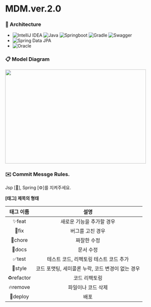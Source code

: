 # MDM.ver.2.0

### 📑 Architecture
  - ![IntelliJ IDEA](https://img.shields.io/badge/IntelliJ%20IDEA-000000.svg?style=flat-square&logo=intellij-idea&logoColor=white)
    ![Java](https://img.shields.io/badge/Java17-%23ED8B00.svg?style=flat-square&logo=Java&logoColor=white)
    ![Springboot](https://img.shields.io/badge/Springboot3.14-6DB33F?style=flat-square&logo=springboot&logoColor=white)
    ![Gradle](https://img.shields.io/badge/Gradle-02303A.svg?style=flat-square&logo=Gradle&logoColor=white)
    ![Swagger](https://img.shields.io/badge/-Swagger-%23Clojure?style=flat-square&logo=swagger&logoColor=white)
  - ![Spring Data JPA](https://img.shields.io/badge/Spring%20Data%20JPA-6DB33F?style=flat-square&logo=spring&logoColor=white)
  - ![Oracle](https://img.shields.io/badge/Oracle-F80000?style=flat-square&logo=Oracle&logoColor=white)       


### 📋 Model Diagram

<img src="https://github.com/1201silver/MDM.ver.2.0/assets/74891039/ddb8dfd2-6352-4341-98fc-6f347b0c23a0" width="450" height="300"/>

### ✉️ Commit Messge Rules.
Jsp [🌸], Spring [⚙️]를 지켜주세요.

**[태그] 제목의 형태**

| 태그 이름 |                       설명                        |
| :-------: | :-----------------------------------------------: |
|   ✨feat    |             새로운 기능을 추가할 경우             |
|    🐛fix    |                 버그를 고친 경우                  |
|   🙈chore   |                    짜잘한 수정                    |
|   📝docs    |                     문서 수정                     |
|   ✅test    |      테스트 코드, 리펙토링 테스트 코드 추가       |
|   💄style   | 코드 포맷팅, 세미콜론 누락, 코드 변경이 없는 경우 |
| ♻️refactor  |                   코드 리팩토링                   |
| 🔥remove  |                   파일이나 코드 삭제                   |
| 🚀deploy |                   배포                   |

